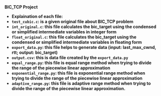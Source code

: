 <b>BIC_TCP Project<b>

- Explaination of each file:
- `test_cubic.c`: is a given original file about BIC_TCP problem
- `int_original.c`: this file calculates the bic_target using the condensed or simplified intermediate variables in integer form
- `float_original.c`: this file calculates the bic_target using the condensed or simplified intermediate variables in floating form
- `export_data.py`: this file helps to generate data (input: last_max_cwnd, rtt; output: bic_target)
- `output.csv`: this is data file created by the `export_data.py`
- `equal_range.py`: this file is equal range method when trying to divide the range of the piecewise linear approximation
- `exponential_range.py`: this file is exponential range method when trying to divide the range of the piecewise linear approximation
- `adaptive_range.py`: this file is adaptive range method when trying to divide the range of the piecewise linear approximation.
